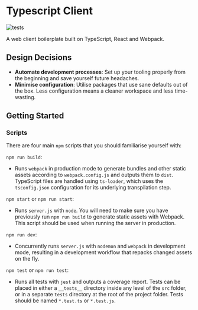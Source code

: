 # Typescript Client

![tests](https://github.com/alexmirrington/typescript-client/workflows/tests/badge.svg)

A web client boilerplate built on TypeScript, React and Webpack.

## Design Decisions

- **Automate development processes**: Set up your tooling properly from the beginning and save yourself future headaches.
- **Minimise configuration**: Utilise packages that use sane defaults out of the box. Less configuration means a cleaner workspace and less time-wasting.

## Getting Started

### Scripts

There are four main `npm` scripts that you should familiarise yourself with:

`npm run build`:

- Runs `webpack` in production mode to generate bundles and other static assets according to `webpack.config.js` and outputs them to `dist`. TypeScript files are handled using `ts-loader`, which uses the `tsconfig.json` configuration for its underlying transpilation step.

`npm start` or `npm run start`:

- Runs `server.js` with `node`. You will need to make sure you have previously run `npm run build` to generate static assets with Webpack. This script should be used when running the server in production.

`npm run dev`:

- Concurrently runs `server.js` with `nodemon` and `webpack` in development mode, resulting in a development workflow that repacks changed assets on the fly.

`npm test` or `npm run test`:

- Runs all tests with `jest` and outputs a coverage report. Tests can be placed in either a `__tests__` directory inside any level of the `src` folder, or in a separate `tests` directory at the root of the project folder. Tests should be named `*.test.ts` or `*.test.js`.
